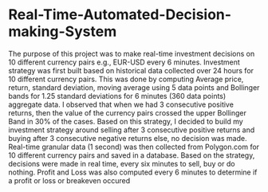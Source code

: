 # Real-Time-Automated-Decision-making-System
The purpose of this project was to make real-time investment decisions on 10 different currency pairs e.g., EUR-USD every 6 minutes.
Investment strategy was first built based on historical data collected over 24 hours for 10 different currency pairs. This was done by computing Average price, return, standard deviation, moving average using 5 data points and Bollinger bands for 1.25 standard deviations for 6 minutes (360 data points) aggregate data. I observed that when we had 3 consecutive positive returns, then the value of the currency pairs crossed the upper Bollinger Band in 30% of the cases. Based on this strategy, I decided to build my investment strategy around selling after 3 consecutive positive returns and buying after 3 consecutive negative returns else, no decision was made.
Real-time granular data (1 second) was then collected from Polygon.com for 10 different currency pairs and saved in a database. Based on the strategy, decisions were made in real time, every six minutes to sell, buy or do nothing. Profit and Loss was also computed every 6 minutes to determine if a profit or loss or breakeven occured 
